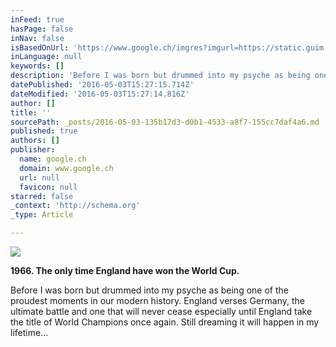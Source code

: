 ```yaml
---
inFeed: true
hasPage: false
inNav: false
isBasedOnUrl: 'https://www.google.ch/imgres?imgurl=https://static.guim.co.uk/sys-images/Guardian/Pix/pictures/2014/6/4/1401898140867/1966-World-Cup-Final-014.jpg&imgrefurl=http://www.theguardian.com/football/blog/2014/jun/05/world-cup-25-stunning-moments-no23-1966&h=1536&w=2560&tbnid=w6evOovHQZunwM:&tbnh=119&tbnw=199&docid=XWYUEVTQcFps_M&itg=1&usg=__Ok1uFrPmYMl4ZkkIfperAEpiw3Y='
inLanguage: null
keywords: []
description: 'Before I was born but drummed into my psyche as being one of the proudest moments in our modern history. England verses Germany, the ultimate battle and one that will never cease especially until England take the title of World Champions once again. Still dreaming it will happen in my lifetime...'
datePublished: '2016-05-03T15:27:15.714Z'
dateModified: '2016-05-03T15:27:14.816Z'
author: []
title: ''
sourcePath: _posts/2016-05-03-135b17d3-d0b1-4533-a8f7-155cc7daf4a6.md
published: true
authors: []
publisher:
  name: google.ch
  domain: www.google.ch
  url: null
  favicon: null
starred: false
_context: 'http://schema.org'
_type: Article

---
```

![](https://static.guim.co.uk/sys-images/Guardian/Pix/pictures/2014/6/4/1401898140867/1966-World-Cup-Final-014.jpg)

**1966\. The only time England have won the World Cup.**

Before I was born but drummed into my psyche as being one of the proudest moments in our modern history. England verses Germany, the ultimate battle and one that will never cease especially until England take the title of World Champions once again. Still dreaming it will happen in my lifetime...